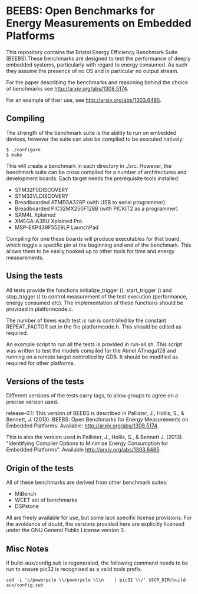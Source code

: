 # BEEBS: Open Benchmarks for Energy Measurements on Embedded Platforms

This repository contains the Bristol Energy Efficiency Benchmark Suite
(BEEBS).These benchmarks are designed to test the performance of deeply
embedded systems, particularly with regard to energy consumed. As such they
assume the presence of no OS and in particular no output stream.



For the paper describing the benchmarks and reasoning behind the choice of
benchmarks see http://arxiv.org/abs/1308.5174.

For an example of their use, see http://arxiv.org/abs/1303.6485.

## Compiling

The strength of the benchmark suite is the ability to run on embedded devices,
however the suite can also be compiled to be executed natively:

    $ ./configure
    $ make

This will create a benchmark in each directory in ./src. However, the
benchmark suite can be cross compiled for a number of architectures and
development boards. Each target needs the prerequisite tools installed:

 * STM32F0DISCOVERY
 * STM32VLDISCOVERY
 * Breadboarded ATMEGA328P (with USB to serial programmer)
 * Breadboarded PIC32MX250F128B (with PICKIT2 as a programmer)
 * SAM4L Xplained
 * XMEGA-A3BU Xplained Pro
 * MSP-EXP439F5529LP LaunchPad

Compiling for one these boards will produce executables for that board, which
toggle a specific pin at the beginning and end of the benchmark. This allows
them to be easily hooked up to other tools for time and energy measurements.

## Using the tests

All tests provide the functions initialize\_trigger (), start\_trigger () and
stop\_trigger () to control measurement of the test execution (performance,
energy consumed etc). The implementation of these functions should be provided
in platformcode.c.

The number of times each test is run is controlled by the constant
REPEAT_FACTOR set in the file platformcode.h. This should be edited as
required.

An example script to run all the tests is provided in run-all.sh. This script
was written to test the models compiled for the Atmel ATmega128 and running on
a remote target controlled by GDB. It should be modified as required for other
platforms.

## Versions of the tests

Different versions of the tests carry tags, to allow groups to agree on a
precise version used.

release-0.1: This version of BEEBS is described in Pallister, J., Hollis, S.,
& Bennett, J. (2013). BEEBS: Open Benchmarks for Energy Measurements on
Embedded Platforms. Available: http://arxiv.org/abs/1308.5174.

This is also the version used in Pallister, J., Hollis, S., & Bennett J.
(2013). "Identifying Compiler Options to Minimise Energy Consumption for
Embedded Platforms". Available http://arxiv.org/abs/1303.6485.



## Origin of the tests

All of these benchmarks are derived from other benchmark suites:

 * MiBench
 * WCET set of benchmarks
 * DSPstone

All are freely available for use, but some lack specific license
provisions. For the avoidance of doubt, the versions provided here are
explicitly licensed under the GNU General Public License version 3.


## Misc Notes

If build-aux/config.sub is regenerated, the following command needs to be run
to ensure pic32 is recognised as a valid tools prefix.

    sed -i 's/powerpcle \\/powerpcle \\\n    | pic32 \\/' $SCR_DIR/build-aux/config.sub
